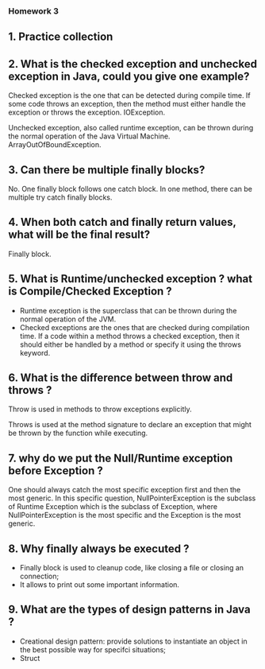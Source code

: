 ### Homework 3
## 1. Practice collection
## 2. What is the checked exception and unchecked exception in Java, could you give one example?
Checked exception is the one that can be detected during compile time. If some code throws an exception, then the method must either handle the exception or throws the exception. IOException.

Unchecked exception, also called runtime exception, can be thrown during the normal operation of the Java Virtual Machine. ArrayOutOfBoundException.

## 3. Can there be multiple finally blocks?
No. One finally block follows one catch block. In one method, there can be multiple try catch finally blocks.

## 4. When both catch and finally return values, what will be the final result?
Finally block.

## 5. What is Runtime/unchecked exception ? what is Compile/Checked Exception ?
* Runtime exception is the superclass that can be thrown during the normal operation of the JVM.
* Checked exceptions are the ones that are checked during compilation time. If a code within a method throws a checked exception, then it should either be handled by a method or specify it using the throws keyword.

## 6. What is the difference between throw and throws ?
Throw is used in methods to throw exceptions explicitly.

Throws is used at the method signature to declare an exception that might be thrown by the function while executing.

## 7. why do we put the Null/Runtime exception before Exception ?
One should always catch the most specific exception first and then the most generic. In this specific question, NullPointerException is the subclass of Runtime Exception which is the subclass of Exception, where NullPointerException is the most specific and the Exception is the most generic.

## 8. Why finally always be executed ?
* Finally block is used to cleanup code, like closing a file or closing an connection;
* It allows to print out some important information.

## 9. What are the types of design patterns in Java ?
* Creational design pattern: provide solutions to instantiate an object in the best possible way for specifci situations;
* Struct
